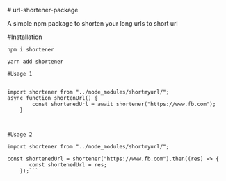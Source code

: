 ﻿﻿# url-shortener-package

A simple npm package to shorten your long urls to short url

#Installation

`npm i shortener`

`yarn add shortener`

````
#Usage 1


import shortener from "../node_modules/shortmyurl/";
async function shortenUrl() {
        const shortenedUrl = await shortener("https://www.fb.com");
    }



#Usage 2

import shortener from "../node_modules/shortmyurl/";

const shortenedUrl = shortener("https://www.fb.com").then((res) => {
       const shortenedUrl = res;
    });```





````
